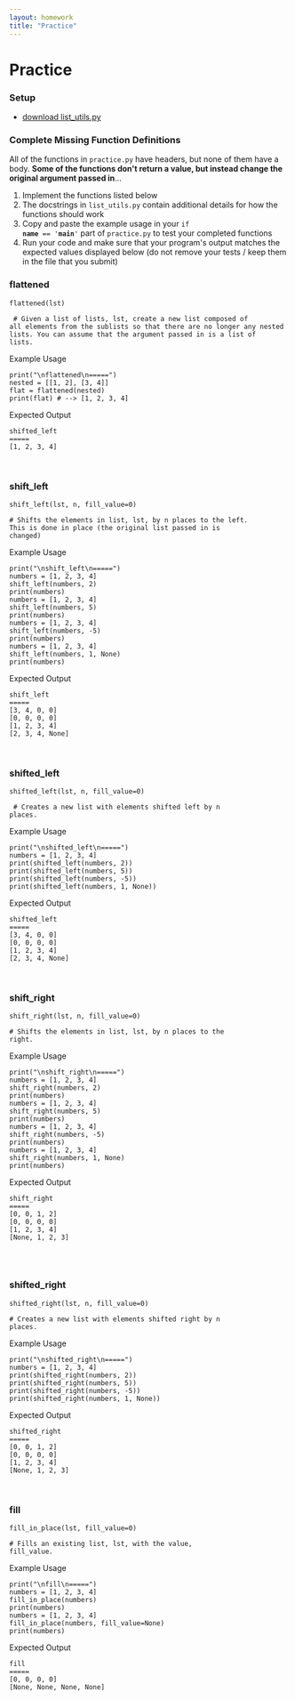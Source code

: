 ```yaml
---
layout: homework
title: "Practice"
---
```


<style>
img {
    border: 1px solid #000;
}

.warning {
    background-color: yellow;
    color: #aa1122;
    font-weight: bold;
}
</style>


# Practice

### Setup

* [download list_utils.py](../assignments/hw07/practice.py)

### Complete Missing Function Definitions

All of the functions in <code>practice.py</code> have headers, but
none of them have a body. __Some of the functions don't return a value,
but instead change the original argument passed in__...

1. Implement the functions listed below
2. The docstrings in <code>list_utils.py</code> contain additional details for how the functions should work
3. Copy and paste the example usage in your <code>if __name__ == '__main__'</code> part of <code>practice.py</code> to test your completed functions
4. Run your code and make sure that your program's output matches the expected values displayed below  (do not remove your tests / keep them in the file that you submit)

### flattened

<code>flattened(lst)</code>


<code> # Given a list of lists, lst, create a new list composed of all elements from the sublists so that there are no longer any nested lists. You can assume that the argument passed in is a list of lists.</code>

Example Usage

<pre><code data-trim contenteditable>print("\nflattened\n=====")
nested = [[1, 2], [3, 4]]
flat = flattened(nested)
print(flat) # --> [1, 2, 3, 4]
</code></pre>

Expected Output

<pre><code data-trim contenteditable>shifted_left
=====
[1, 2, 3, 4]
</code></pre>

<br>


### shift\_left

<code>shift_left(lst, n, fill_value=0)</code>

<code># Shifts the elements in list, lst, by n places to the left. This is done in place (the original list passed in is changed)</code>

Example Usage

<pre><code data-trim contenteditable>print("\nshift_left\n=====")
numbers = [1, 2, 3, 4]
shift_left(numbers, 2)
print(numbers)
numbers = [1, 2, 3, 4]
shift_left(numbers, 5)
print(numbers)
numbers = [1, 2, 3, 4]
shift_left(numbers, -5)
print(numbers)
numbers = [1, 2, 3, 4]
shift_left(numbers, 1, None)
print(numbers)
</code></pre>

Expected Output

<pre><code data-trim contenteditable>shift_left
=====
[3, 4, 0, 0]
[0, 0, 0, 0]
[1, 2, 3, 4]
[2, 3, 4, None]
</code></pre>

<br>

### shifted_left

<code>shifted_left(lst, n, fill_value=0)</code>

<code> # Creates a new list with elements shifted left by n places.</code>

Example Usage

<pre><code data-trim contenteditable>print("\nshifted_left\n=====")
numbers = [1, 2, 3, 4]
print(shifted_left(numbers, 2))
print(shifted_left(numbers, 5))
print(shifted_left(numbers, -5))
print(shifted_left(numbers, 1, None))
</code></pre>

Expected Output

<pre><code data-trim contenteditable>shifted_left
=====
[3, 4, 0, 0]
[0, 0, 0, 0]
[1, 2, 3, 4]
[2, 3, 4, None]
</code></pre>

<br>

### shift\_right

<code>shift_right(lst, n, fill_value=0)</code>

<code># Shifts the elements in list, lst, by n places to the right.</code>

Example Usage

<pre><code data-trim contenteditable>print("\nshift_right\n=====")
numbers = [1, 2, 3, 4]
shift_right(numbers, 2)
print(numbers)
numbers = [1, 2, 3, 4]
shift_right(numbers, 5)
print(numbers)
numbers = [1, 2, 3, 4]
shift_right(numbers, -5)
print(numbers)
numbers = [1, 2, 3, 4]
shift_right(numbers, 1, None)
print(numbers)
</code></pre>

Expected Output

<pre><code data-trim contenteditable>shift_right
=====
[0, 0, 1, 2]
[0, 0, 0, 0]
[1, 2, 3, 4]
[None, 1, 2, 3]

</code></pre>

<br>

### shifted\_right

<code>shifted_right(lst, n, fill_value=0)</code>

<code># Creates a new list with elements shifted right by n places.</code>

Example Usage

<pre><code data-trim contenteditable>print("\nshifted_right\n=====")
numbers = [1, 2, 3, 4]
print(shifted_right(numbers, 2))
print(shifted_right(numbers, 5))
print(shifted_right(numbers, -5))
print(shifted_right(numbers, 1, None))
</code></pre>

Expected Output

<pre><code data-trim contenteditable>shifted_right
=====
[0, 0, 1, 2]
[0, 0, 0, 0]
[1, 2, 3, 4]
[None, 1, 2, 3]
</code></pre>

<br>

### fill

<code>fill_in_place(lst, fill_value=0)</code>

<code># Fills an existing list, lst, with the value, fill_value.</code>

Example Usage

<pre><code data-trim contenteditable>print("\nfill\n=====")
numbers = [1, 2, 3, 4]
fill_in_place(numbers)
print(numbers)
numbers = [1, 2, 3, 4]
fill_in_place(numbers, fill_value=None)
print(numbers)
</code></pre>

Expected Output

<pre><code data-trim contenteditable>fill
=====
[0, 0, 0, 0]
[None, None, None, None]
</code></pre>

<br>

